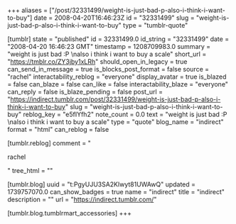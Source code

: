 +++
aliases = ["/post/32331499/weight-is-just-bad-p-also-i-think-i-want-to-buy"]
date = 2008-04-20T16:46:23Z
id = "32331499"
slug = "weight-is-just-bad-p-also-i-think-i-want-to-buy"
type = "tumblr-quote"

[tumblr]
state = "published"
id = 32331499.0
id_string = "32331499"
date = "2008-04-20 16:46:23 GMT"
timestamp = 1208709983.0
summary = "weight is just bad :P \nalso i think i want to buy a scale"
short_url = "https://tmblr.co/ZY3jby1xLRh"
should_open_in_legacy = true
can_send_in_message = true
is_blocks_post_format = false
source = "rachel"
interactability_reblog = "everyone"
display_avatar = true
is_blazed = false
can_blaze = false
can_like = false
interactability_blaze = "everyone"
can_reply = false
is_blaze_pending = false
post_url = "https://indirect.tumblr.com/post/32331499/weight-is-just-bad-p-also-i-think-i-want-to-buy"
slug = "weight-is-just-bad-p-also-i-think-i-want-to-buy"
reblog_key = "e5fIYfh2"
note_count = 0.0
text = "weight is just bad :P<br/>\nalso i think i want to buy a scale"
type = "quote"
blog_name = "indirect"
format = "html"
can_reblog = false

[tumblr.reblog]
comment = "<p>rachel</p>"
tree_html = ""

[tumblr.blog]
uuid = "t:PgyUJU3SA2Klwyt81UWAwQ"
updated = 1739757070.0
can_show_badges = true
name = "indirect"
title = "indirect"
description = ""
url = "https://indirect.tumblr.com/"

[tumblr.blog.tumblrmart_accessories]
+++
